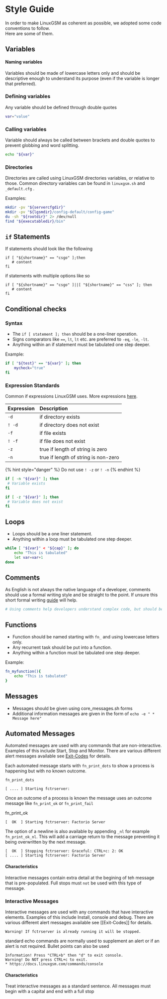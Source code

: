# Style Guide

In order to make LinuxGSM as coherent as possible, we adopted some code conventions to follow.  
Here are some of them.

## Variables

#### Naming variables

Variables should be made of lowercase letters only and should be descriptive enough to understand its purpose \(even if the variable is longer that preferred\).

### Defining variables

Any variable should be defined through double quotes

```bash
var="value"
```

### Calling variables

Variable should always be called between brackets and double quotes to prevent globbing and word splitting.

```bash
echo "${var}"
```

### Directories

Directories are called using LinuxGSM directories variables, or relative to those. Common directory variables can be found in `linuxgsm.sh` and `_default.cfg` .

Examples:

```bash
mkdir -pv "${servercfgdir}"
mkdir -pv "${lgsmdir}/config-default/config-game"
du -sh "${rootdir}" 2> /dev/null
find "${executabledir}/bin"
```

## `if` Statements

If statements should look like the following

```text
if [ "${shortname}" == "csgo" ];then
   # content
fi
```

if statements with multiple options like so

```text
if [ "${shortname}" == "csgo" ]||[ "${shortname}" == "css" ]; then
   # content
fi
```

## Conditional checks

### Syntax

* The `if [ statement ]; then` should be a one-liner operation.
* Signs comparators like `==`, `lt`, `lt` etc. are preferred to `-eq`, `-le`, `-lt`.
* Anything within an if statement must be tabulated one step deeper.

Example:

```bash
if [ "${test}" == "${var}" ]; then
    mycheck="true"
fi
```

### Expression Standards

Common if expressions LinuxGSM uses. More expressions [here](http://tldp.org/LDP/Bash-Beginners-Guide/html/sect_07_01.html). 

| Expression | Description |
| :--- | :--- |
| `-d` | if directory exists |
| `! -d` | if directory does not exist |
| `-f` | if file exists |
| `! -f` | if file does not exist |
| `-z` | true if length of string is zero |
| `-n` | true if length of string is non-zero |

{% hint style="danger" %}
Do not use `! -z` or `! -n`
{% endhint %}

```bash
if [ -n "${var}" ]; then
 # Variable exists
fi
```

```bash
if [ -z "${var}" ]; then
 # Variable does not exist
fi
```

## Loops

* Loops should be a one liner statement.
* Anything within a loop must be tabulated one step deeper.

```bash
while [ "${var}" < "${cap}" ]; do
    echo "This is tabulated"
    let var=var+1
done
```

## Comments

As English is not always the native language of a developer, comments should use a formal writing style and be straight to the point. If unsure this short formal writing [guide](http://www2.ivcc.edu/rambo/tip_formal_writing_voice.htm) will help.

```bash
# Using comments help developers understand complex code, but should be used sparingly.
```

## Functions

* Function should be named starting with `fn_` and using lowercase letters only.
* Any recurrent task should be put into a function.
* Anything within a function must be tabulated one step deeper.

Example:

```bash
fn_myfunction(){
    echo "This is tabulated"
}
```

## Messages

* Messages should be given using core\_messages.sh forms
* Additional information messages are given in the form of `echo -e " * Message here"`

## Automated Messages

Automated messages are used with any commands that are non-interactive. Examples of this include Start, Stop and Monitor. There are various different alert messages available see [Exit-Codes](exit-codes.md) for details.

Each automated message starts with `fn_print_dots` to show a process is happening but with no known outcome.

`fn_print_dots`

```text
[ .... ] Starting fctrserver:
```

Once an outcome of a process is known the message uses an outcome message like `fn_print_ok` or `fn_print_fail`

fn\_print\_ok

```text
[  OK  ] Starting fctrserver: Factorio Server
```

The option of a newline is also available by appending `_nl` for example `fn_print_ok_nl`. This will add a carriage return to the message preventing it being overwritten by the next message.

```text
[  OK  ] Stopping fctrserver: Graceful: CTRL+c: 2: OK
[ .... ] Starting fctrserver: Factorio Server
```

#### Characteristics

Interactive messages contain extra detail at the begining of teh message that is pre-populated. Full stops must `not` be used with this type of message.

### Interactive Messages

Interactive messages are used with any commands that have interactive elements. Examples of this include Install, console and debug. There are various different alert messages available see \[\[Exit-Codes\]\] for details.

```text
Warning! If fctrserver is already running it will be stopped.
```

standard echo commands are normally used to supplement an alert or if an alert is not required. Bullet points can also be used

```text
Information! Press "CTRL+b" then "d" to exit console.
Warning! Do NOT press CTRL+c to exit.
* https://docs.linuxgsm.com/commands/console
```

#### Characteristics

Treat interactive messages as a standard sentence. All messages must begin with a capital and end with a full stop

